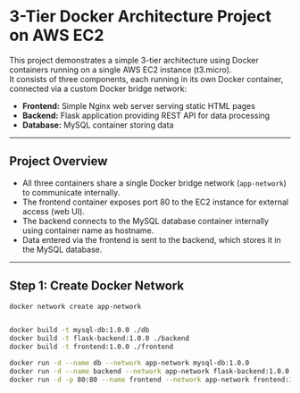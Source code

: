# 3-Tier Docker Architecture Project on AWS EC2

This project demonstrates a simple 3-tier architecture using Docker containers running on a single AWS EC2 instance (t3.micro).  
It consists of three components, each running in its own Docker container, connected via a custom Docker bridge network:

- **Frontend:** Simple Nginx web server serving static HTML pages  
- **Backend:** Flask application providing REST API for data processing  
- **Database:** MySQL container storing data  

---

## Project Overview

- All three containers share a single Docker bridge network (`app-network`) to communicate internally.  
- The frontend container exposes port 80 to the EC2 instance for external access (web UI).  
- The backend connects to the MySQL database container internally using container name as hostname.  
- Data entered via the frontend is sent to the backend, which stores it in the MySQL database.

---

## Step 1: Create Docker Network

```bash
docker network create app-network


docker build -t mysql-db:1.0.0 ./db
docker build -t flask-backend:1.0.0 ./backend
docker build -t frontend:1.0.0 ./frontend

docker run -d --name db --network app-network mysql-db:1.0.0
docker run -d --name backend --network app-network flask-backend:1.0.0
docker run -d -p 80:80 --name frontend --network app-network frontend:1.0.0



